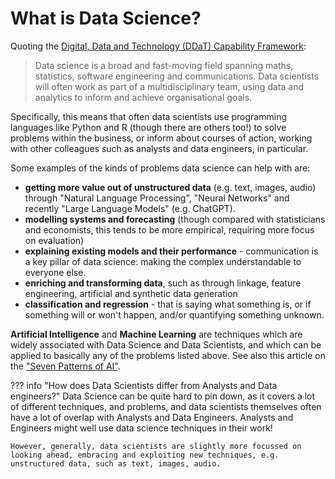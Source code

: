 # What is Data Science?

Quoting the [Digital, Data and Technology (DDaT) Capability Framework](https://ddat-capability-framework.service.gov.uk/data-scientist.html):

> Data science is a broad and fast-moving field spanning maths, statistics, software engineering and communications. Data scientists will often work as part of a multidisciplinary team, using data and analytics to inform and achieve organisational goals.

Specifically, this means that often data scientists use programming languages like Python and R (though there are others too!) to solve problems within the business, or inform about courses of action, working with other colleagues such as analysts and data engineers, in particular.

Some examples of the kinds of problems data science can help with are:

- **getting more value out of unstructured data** (e.g. text, images, audio) through "Natural Language Processing", "Neural Networks" and recently "Large Language Models" (e.g. ChatGPT).
- **modelling systems and forecasting** (though compared with statisticians and economists, this tends to be more empirical, requiring more focus on evaluation)
- **explaining existing models and their performance** - communication is a key pillar of data science: making the complex understandable to everyone else.
- **enriching and transforming data**, such as through linkage, feature engineering, artificial and synthetic data generation
- **classification and regression** - that is saying what something is, or if something will or won't happen, and/or quantifying something unknown.

**Artificial Intelligence** and **Machine Learning** are techniques which are widely associated with Data Science and Data Scientists, and which can be applied to basically any of the problems listed above. See also this article on the ["Seven Patterns of AI"](https://www.forbes.com/sites/cognitiveworld/2019/09/17/the-seven-patterns-of-ai/?sh=448cf51812d0).


??? info "How does Data Scientists differ from Analysts and Data engineers?"
    Data Science can be quite hard to pin down, as it covers a lot of different techniques, and problems, and data scientists themselves often have a lot of overlap with Analysts and Data Engineers. Analysts and Engineers might well use data science techniques in their work!

    However, generally, data scientists are slightly more focussed on looking ahead, embracing and exploiting new techniques, e.g. unstructured data, such as text, images, audio.
